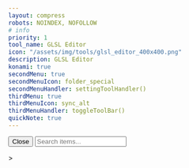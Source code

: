 ```yaml
---
layout: compress
robots: NOINDEX, NOFOLLOW
# info
priority: 1
tool_name: GLSL Editor
icon: "/assets/img/tools/glsl_editor_400x400.png"
description: GLSL Editor
konami: true
secondMenu: true
secondMenuIcon: folder_special
secondMenuHandler: settingToolHandler()
thirdMenu: true
thirdMenuIcon: sync_alt
thirdMenuHandler: toggleToolBar()
quickNote: true
---
```

<!-- Custom CSS, JS -->
<link rel="stylesheet" href="/assets/css/delay.css"><!-- hover, icon -->
<link type="text/css" rel="stylesheet" href="/tools/glsl_editor/myGlslEditor.css" /> 
<script type="text/javascript" src="/tools/glsl_editor/myGlslEditor.js"></script>
<script type="text/javascript" src="/tools/glsl_editor/listShaderBookmarks.js"></script>
<script type="text/javascript" src="/tools/glsl_editor/listReferExtLinks.js"></script>

<!-- Drawer Menu -->
<div class="drawer-menu" id="myDrawer">
  <button class="close-button" onclick="closeDrawerMenu()">Close</button>
  <input type="text" class="search-input" placeholder="Search items..." oninput="filterItems()">
  <ul id="itemList">
    <!-- Items will be dynamically added here -->
  </ul>
</div>

<!-- glsl Editor -->
<div id="glsl_editor"></div>>
<link type="text/css" rel="stylesheet" href="/tools/glsl_editor/glslEditor.css">
<script type="text/javascript" src="/tools/glsl_editor/glslEditor.js"></script>
<script type="text/javascript">
  window.glslEditor = new GlslEditor('#glsl_editor', {
    canvas_size: 500,
    canvas_draggable: true,
    canvas_resizable: true,
    theme: 'monokai',
    watchHash: true,
    fileDrops: true,
    menu: true,
    multipleBuffers: true
  });
  document.body.style.backgroundColor = window.getComputedStyle(glslEditor.editor.getWrapperElement(),null).getPropertyValue('background-color');
</script>

<!-- Add my own menu to glsl Editor -->
<script type="text/javascript">
  addMenuItem(window.glslEditor.menu.el, 'ge_menu', '<i class="material-icons">manage_search</i> Bookmarks', (event) => {
    toggleDrawerMenu();
  });
  addMenuItem(window.glslEditor.menu.el, 'ge_menu', `<i class="material-icons">link</i> Links`, (event) => {
    toggleMenu();
  },`
    <div class="ext-menu" id="myMenu">
      <button class="ext-menu-close-button" onclick="closeMenu()">Close</button>
      <input type="text" class="ext-menu-search-input" placeholder="Search links..." oninput="filterExtMenuItems()">
      <ul id="ext-menu-itemList">
      </ul>
    </div>`);
</script>